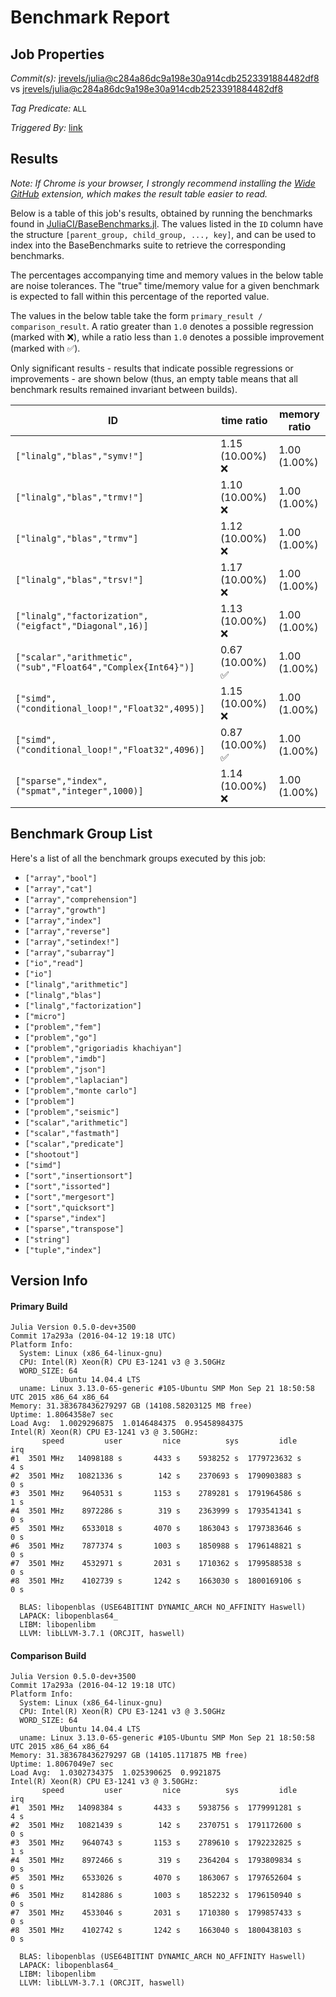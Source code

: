 # Benchmark Report

## Job Properties

*Commit(s):* [jrevels/julia@c284a86dc9a198e30a914cdb2523391884482df8](https://github.com/jrevels/julia/commit/c284a86dc9a198e30a914cdb2523391884482df8) vs [jrevels/julia@c284a86dc9a198e30a914cdb2523391884482df8](https://github.com/jrevels/julia/commit/c284a86dc9a198e30a914cdb2523391884482df8)

*Tag Predicate:* `ALL`

*Triggered By:* [link](https://github.com/jrevels/julia/pull/2#issuecomment-214812857)

## Results

*Note: If Chrome is your browser, I strongly recommend installing the [Wide GitHub](https://chrome.google.com/webstore/detail/wide-github/kaalofacklcidaampbokdplbklpeldpj?hl=en)
extension, which makes the result table easier to read.*

Below is a table of this job's results, obtained by running the benchmarks found in
[JuliaCI/BaseBenchmarks.jl](https://github.com/JuliaCI/BaseBenchmarks.jl). The values
listed in the `ID` column have the structure `[parent_group, child_group, ..., key]`,
and can be used to index into the BaseBenchmarks suite to retrieve the corresponding
benchmarks.

The percentages accompanying time and memory values in the below table are noise tolerances. The "true"
time/memory value for a given benchmark is expected to fall within this percentage of the reported value.

The values in the below table take the form `primary_result / comparison_result`. A ratio greater than
`1.0` denotes a possible regression (marked with :x:), while a ratio less than `1.0` denotes
a possible improvement (marked with :white_check_mark:).

Only significant results - results that indicate possible regressions or improvements - are shown below
(thus, an empty table means that all benchmark results remained invariant between builds).

| ID | time ratio | memory ratio |
|----|------------|--------------|
| `["linalg","blas","symv!"]` | 1.15 (10.00%) :x: | 1.00 (1.00%)  |
| `["linalg","blas","trmv!"]` | 1.10 (10.00%) :x: | 1.00 (1.00%)  |
| `["linalg","blas","trmv"]` | 1.12 (10.00%) :x: | 1.00 (1.00%)  |
| `["linalg","blas","trsv!"]` | 1.17 (10.00%) :x: | 1.00 (1.00%)  |
| `["linalg","factorization",("eigfact","Diagonal",16)]` | 1.13 (10.00%) :x: | 1.00 (1.00%)  |
| `["scalar","arithmetic",("sub","Float64","Complex{Int64}")]` | 0.67 (10.00%) :white_check_mark: | 1.00 (1.00%)  |
| `["simd",("conditional_loop!","Float32",4095)]` | 1.15 (10.00%) :x: | 1.00 (1.00%)  |
| `["simd",("conditional_loop!","Float32",4096)]` | 0.87 (10.00%) :white_check_mark: | 1.00 (1.00%)  |
| `["sparse","index",("spmat","integer",1000)]` | 1.14 (10.00%) :x: | 1.00 (1.00%)  |

## Benchmark Group List

Here's a list of all the benchmark groups executed by this job:

- `["array","bool"]`
- `["array","cat"]`
- `["array","comprehension"]`
- `["array","growth"]`
- `["array","index"]`
- `["array","reverse"]`
- `["array","setindex!"]`
- `["array","subarray"]`
- `["io","read"]`
- `["io"]`
- `["linalg","arithmetic"]`
- `["linalg","blas"]`
- `["linalg","factorization"]`
- `["micro"]`
- `["problem","fem"]`
- `["problem","go"]`
- `["problem","grigoriadis khachiyan"]`
- `["problem","imdb"]`
- `["problem","json"]`
- `["problem","laplacian"]`
- `["problem","monte carlo"]`
- `["problem"]`
- `["problem","seismic"]`
- `["scalar","arithmetic"]`
- `["scalar","fastmath"]`
- `["scalar","predicate"]`
- `["shootout"]`
- `["simd"]`
- `["sort","insertionsort"]`
- `["sort","issorted"]`
- `["sort","mergesort"]`
- `["sort","quicksort"]`
- `["sparse","index"]`
- `["sparse","transpose"]`
- `["string"]`
- `["tuple","index"]`

## Version Info

#### Primary Build

```
Julia Version 0.5.0-dev+3500
Commit 17a293a (2016-04-12 19:18 UTC)
Platform Info:
  System: Linux (x86_64-linux-gnu)
  CPU: Intel(R) Xeon(R) CPU E3-1241 v3 @ 3.50GHz
  WORD_SIZE: 64
           Ubuntu 14.04.4 LTS
  uname: Linux 3.13.0-65-generic #105-Ubuntu SMP Mon Sep 21 18:50:58 UTC 2015 x86_64 x86_64
Memory: 31.383678436279297 GB (14108.58203125 MB free)
Uptime: 1.8064358e7 sec
Load Avg:  1.0029296875  1.0146484375  0.95458984375
Intel(R) Xeon(R) CPU E3-1241 v3 @ 3.50GHz: 
       speed         user         nice          sys         idle          irq
#1  3501 MHz   14098188 s       4433 s    5938252 s  1779723632 s          4 s
#2  3501 MHz   10821336 s        142 s    2370693 s  1790903883 s          0 s
#3  3501 MHz    9640531 s       1153 s    2789281 s  1791964586 s          1 s
#4  3501 MHz    8972286 s        319 s    2363999 s  1793541341 s          0 s
#5  3501 MHz    6533018 s       4070 s    1863043 s  1797383646 s          0 s
#6  3501 MHz    7877374 s       1003 s    1850988 s  1796148821 s          0 s
#7  3501 MHz    4532971 s       2031 s    1710362 s  1799588538 s          0 s
#8  3501 MHz    4102739 s       1242 s    1663030 s  1800169106 s          0 s

  BLAS: libopenblas (USE64BITINT DYNAMIC_ARCH NO_AFFINITY Haswell)
  LAPACK: libopenblas64_
  LIBM: libopenlibm
  LLVM: libLLVM-3.7.1 (ORCJIT, haswell)

```

#### Comparison Build

```
Julia Version 0.5.0-dev+3500
Commit 17a293a (2016-04-12 19:18 UTC)
Platform Info:
  System: Linux (x86_64-linux-gnu)
  CPU: Intel(R) Xeon(R) CPU E3-1241 v3 @ 3.50GHz
  WORD_SIZE: 64
           Ubuntu 14.04.4 LTS
  uname: Linux 3.13.0-65-generic #105-Ubuntu SMP Mon Sep 21 18:50:58 UTC 2015 x86_64 x86_64
Memory: 31.383678436279297 GB (14105.1171875 MB free)
Uptime: 1.8067049e7 sec
Load Avg:  1.0302734375  1.025390625  0.9921875
Intel(R) Xeon(R) CPU E3-1241 v3 @ 3.50GHz: 
       speed         user         nice          sys         idle          irq
#1  3501 MHz   14098384 s       4433 s    5938756 s  1779991281 s          4 s
#2  3501 MHz   10821439 s        142 s    2370751 s  1791172600 s          0 s
#3  3501 MHz    9640743 s       1153 s    2789610 s  1792232825 s          1 s
#4  3501 MHz    8972466 s        319 s    2364204 s  1793809834 s          0 s
#5  3501 MHz    6533026 s       4070 s    1863067 s  1797652604 s          0 s
#6  3501 MHz    8142886 s       1003 s    1852232 s  1796150940 s          0 s
#7  3501 MHz    4533046 s       2031 s    1710380 s  1799857433 s          0 s
#8  3501 MHz    4102742 s       1242 s    1663040 s  1800438103 s          0 s

  BLAS: libopenblas (USE64BITINT DYNAMIC_ARCH NO_AFFINITY Haswell)
  LAPACK: libopenblas64_
  LIBM: libopenlibm
  LLVM: libLLVM-3.7.1 (ORCJIT, haswell)

```
